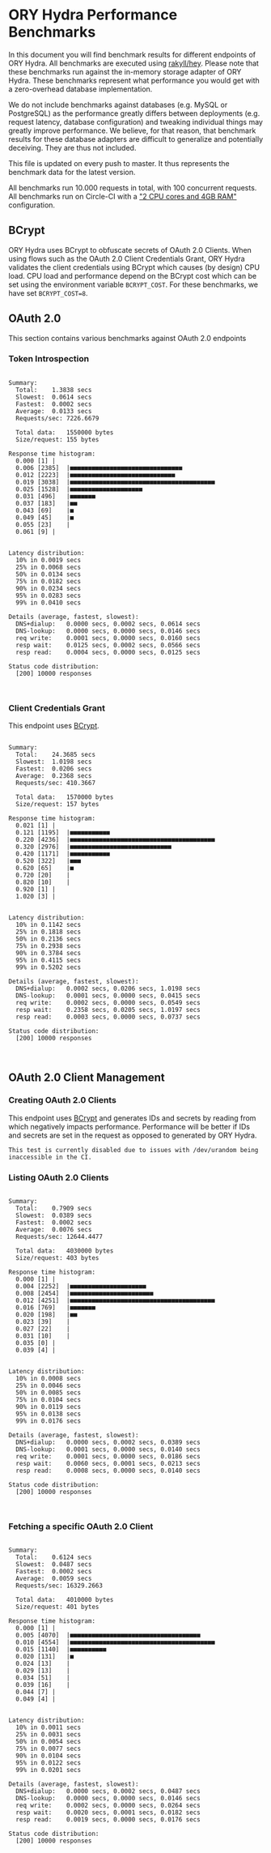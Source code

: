 # ORY Hydra Performance Benchmarks

In this document you will find benchmark results for different endpoints of ORY Hydra. All benchmarks are executed
using [rakyll/hey](https://github.com/rakyll/hey). Please note that these benchmarks run against the in-memory storage
adapter of ORY Hydra. These benchmarks represent what performance you would get with a zero-overhead database implementation.

We do not include benchmarks against databases (e.g. MySQL or PostgreSQL) as the performance greatly differs between
deployments (e.g. request latency, database configuration) and tweaking individual things may greatly improve performance.
We believe, for that reason, that benchmark results for these database adapters are difficult to generalize and potentially
deceiving. They are thus not included.

This file is updated on every push to master. It thus represents the benchmark data for the latest version.

All benchmarks run 10.000 requests in total, with 100 concurrent requests. All benchmarks run on Circle-CI with a
["2 CPU cores and 4GB RAM"](https://support.circleci.com/hc/en-us/articles/360000489307-Why-do-my-tests-take-longer-to-run-on-CircleCI-than-locally-)
configuration.

## BCrypt

ORY Hydra uses BCrypt to obfuscate secrets of OAuth 2.0 Clients. When using flows such as the OAuth 2.0 Client Credentials
Grant, ORY Hydra validates the client credentials using BCrypt which causes (by design) CPU load. CPU load and performance
depend on the BCrypt cost which can be set using the environment variable `BCRYPT_COST`. For these benchmarks,
we have set `BCRYPT_COST=8`.

## OAuth 2.0

This section contains various benchmarks against OAuth 2.0 endpoints

### Token Introspection

```

Summary:
  Total:	1.3838 secs
  Slowest:	0.0614 secs
  Fastest:	0.0002 secs
  Average:	0.0133 secs
  Requests/sec:	7226.6679
  
  Total data:	1550000 bytes
  Size/request:	155 bytes

Response time histogram:
  0.000 [1]	|
  0.006 [2385]	|■■■■■■■■■■■■■■■■■■■■■■■■■■■■■■■
  0.012 [2223]	|■■■■■■■■■■■■■■■■■■■■■■■■■■■■■
  0.019 [3038]	|■■■■■■■■■■■■■■■■■■■■■■■■■■■■■■■■■■■■■■■■
  0.025 [1528]	|■■■■■■■■■■■■■■■■■■■■
  0.031 [496]	|■■■■■■■
  0.037 [183]	|■■
  0.043 [69]	|■
  0.049 [45]	|■
  0.055 [23]	|
  0.061 [9]	|


Latency distribution:
  10% in 0.0019 secs
  25% in 0.0068 secs
  50% in 0.0134 secs
  75% in 0.0182 secs
  90% in 0.0234 secs
  95% in 0.0283 secs
  99% in 0.0410 secs

Details (average, fastest, slowest):
  DNS+dialup:	0.0000 secs, 0.0002 secs, 0.0614 secs
  DNS-lookup:	0.0000 secs, 0.0000 secs, 0.0146 secs
  req write:	0.0001 secs, 0.0000 secs, 0.0160 secs
  resp wait:	0.0125 secs, 0.0002 secs, 0.0566 secs
  resp read:	0.0004 secs, 0.0000 secs, 0.0125 secs

Status code distribution:
  [200]	10000 responses



```

### Client Credentials Grant

This endpoint uses [BCrypt](#bcrypt).

```

Summary:
  Total:	24.3685 secs
  Slowest:	1.0198 secs
  Fastest:	0.0206 secs
  Average:	0.2368 secs
  Requests/sec:	410.3667
  
  Total data:	1570000 bytes
  Size/request:	157 bytes

Response time histogram:
  0.021 [1]	|
  0.121 [1195]	|■■■■■■■■■■■
  0.220 [4236]	|■■■■■■■■■■■■■■■■■■■■■■■■■■■■■■■■■■■■■■■■
  0.320 [2976]	|■■■■■■■■■■■■■■■■■■■■■■■■■■■■
  0.420 [1171]	|■■■■■■■■■■■
  0.520 [322]	|■■■
  0.620 [65]	|■
  0.720 [20]	|
  0.820 [10]	|
  0.920 [1]	|
  1.020 [3]	|


Latency distribution:
  10% in 0.1142 secs
  25% in 0.1818 secs
  50% in 0.2136 secs
  75% in 0.2938 secs
  90% in 0.3784 secs
  95% in 0.4115 secs
  99% in 0.5202 secs

Details (average, fastest, slowest):
  DNS+dialup:	0.0002 secs, 0.0206 secs, 1.0198 secs
  DNS-lookup:	0.0001 secs, 0.0000 secs, 0.0415 secs
  req write:	0.0002 secs, 0.0000 secs, 0.0549 secs
  resp wait:	0.2358 secs, 0.0205 secs, 1.0197 secs
  resp read:	0.0003 secs, 0.0000 secs, 0.0737 secs

Status code distribution:
  [200]	10000 responses



```

## OAuth 2.0 Client Management

### Creating OAuth 2.0 Clients

This endpoint uses [BCrypt](#bcrypt) and generates IDs and secrets by reading from  which negatively impacts
performance. Performance will be better if IDs and secrets are set in the request as opposed to generated by ORY Hydra.

```
This test is currently disabled due to issues with /dev/urandom being inaccessible in the CI.
```

### Listing OAuth 2.0 Clients

```

Summary:
  Total:	0.7909 secs
  Slowest:	0.0389 secs
  Fastest:	0.0002 secs
  Average:	0.0076 secs
  Requests/sec:	12644.4477
  
  Total data:	4030000 bytes
  Size/request:	403 bytes

Response time histogram:
  0.000 [1]	|
  0.004 [2252]	|■■■■■■■■■■■■■■■■■■■■■
  0.008 [2454]	|■■■■■■■■■■■■■■■■■■■■■■■
  0.012 [4251]	|■■■■■■■■■■■■■■■■■■■■■■■■■■■■■■■■■■■■■■■■
  0.016 [769]	|■■■■■■■
  0.020 [198]	|■■
  0.023 [39]	|
  0.027 [22]	|
  0.031 [10]	|
  0.035 [0]	|
  0.039 [4]	|


Latency distribution:
  10% in 0.0008 secs
  25% in 0.0046 secs
  50% in 0.0085 secs
  75% in 0.0104 secs
  90% in 0.0119 secs
  95% in 0.0138 secs
  99% in 0.0176 secs

Details (average, fastest, slowest):
  DNS+dialup:	0.0000 secs, 0.0002 secs, 0.0389 secs
  DNS-lookup:	0.0001 secs, 0.0000 secs, 0.0140 secs
  req write:	0.0001 secs, 0.0000 secs, 0.0186 secs
  resp wait:	0.0060 secs, 0.0001 secs, 0.0213 secs
  resp read:	0.0008 secs, 0.0000 secs, 0.0140 secs

Status code distribution:
  [200]	10000 responses



```

### Fetching a specific OAuth 2.0 Client

```

Summary:
  Total:	0.6124 secs
  Slowest:	0.0487 secs
  Fastest:	0.0002 secs
  Average:	0.0059 secs
  Requests/sec:	16329.2663
  
  Total data:	4010000 bytes
  Size/request:	401 bytes

Response time histogram:
  0.000 [1]	|
  0.005 [4070]	|■■■■■■■■■■■■■■■■■■■■■■■■■■■■■■■■■■■■
  0.010 [4554]	|■■■■■■■■■■■■■■■■■■■■■■■■■■■■■■■■■■■■■■■■
  0.015 [1140]	|■■■■■■■■■■
  0.020 [131]	|■
  0.024 [13]	|
  0.029 [13]	|
  0.034 [51]	|
  0.039 [16]	|
  0.044 [7]	|
  0.049 [4]	|


Latency distribution:
  10% in 0.0011 secs
  25% in 0.0031 secs
  50% in 0.0054 secs
  75% in 0.0077 secs
  90% in 0.0104 secs
  95% in 0.0122 secs
  99% in 0.0201 secs

Details (average, fastest, slowest):
  DNS+dialup:	0.0000 secs, 0.0002 secs, 0.0487 secs
  DNS-lookup:	0.0000 secs, 0.0000 secs, 0.0146 secs
  req write:	0.0002 secs, 0.0000 secs, 0.0264 secs
  resp wait:	0.0020 secs, 0.0001 secs, 0.0182 secs
  resp read:	0.0019 secs, 0.0000 secs, 0.0176 secs

Status code distribution:
  [200]	10000 responses



```
